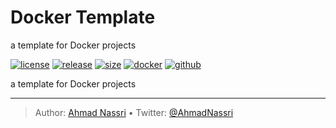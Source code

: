 # Docker Template

a template for Docker projects

[![license][license-img]][license-url]
[![release][release-img]][release-url]
[![size][size-img]][size-url]
[![docker][docker-img]][docker-url]
[![github][github-img]][github-url]

a template for Docker projects

----
> Author: [Ahmad Nassri](https://www.ahmadnassri.com/) &bull;
> Twitter: [@AhmadNassri](https://twitter.com/AhmadNassri)

[license-url]: LICENSE
[license-img]: https://badgen.net/github/license/ahmadnassri/template-docker

[release-url]: https://github.com/ahmadnassri/template-docker/releases
[release-img]: https://badgen.net/github/release/ahmadnassri/template-docker

[size-url]: https://hub.docker.com/r/ahmadnassri/template-docker
[size-img]: https://badgen.net/docker/size/ahmadnassri/template-docker?label=image%20size

[docker-url]: https://hub.docker.com/r/ahmadnassri/template-docker
[docker-img]: https://badgen.net/badge/icon/docker%20hub?icon=docker&label

[github-url]: https://github.com/users/ahmadnassri/packages/container/package/template-docker
[github-img]: https://badgen.net/badge/icon/github%20registry?icon=github&label
